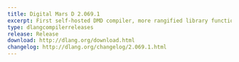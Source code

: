 ```yaml
---
title: Digital Mars D 2.069.1
excerpt: First self-hosted DMD compiler, more rangified library functions and std.experimental.allocator. Point release fixes installer on Windows.
type: dlangcompilerreleases
release: Release
download: http://dlang.org/download.html
changelog: http://dlang.org/changelog/2.069.1.html
---
```

